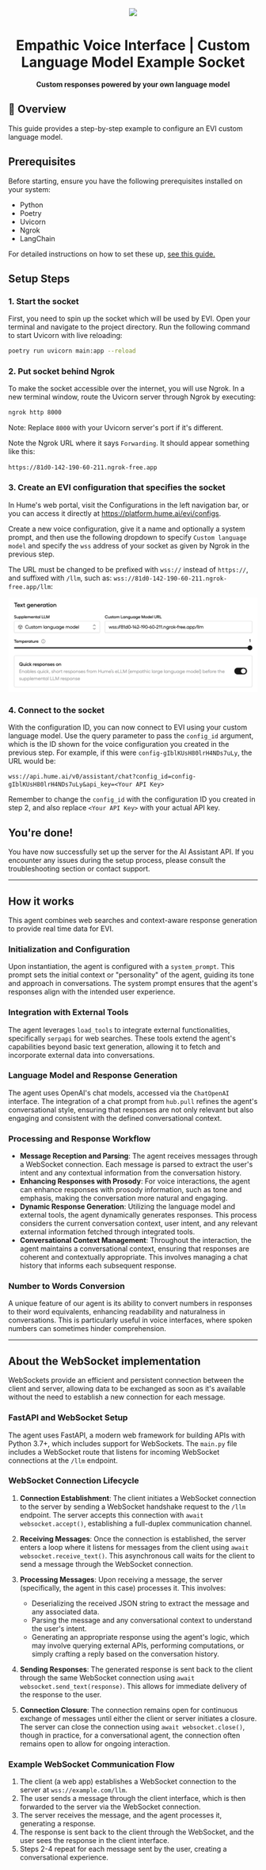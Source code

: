 <div align="center">
  <img src="https://storage.googleapis.com/hume-public-logos/hume/hume-banner.png">
  <h1>Empathic Voice Interface | Custom Language Model Example Socket</h1>
  <p>
    <strong>Custom responses powered by your own language model</strong>
  </p>
</div>

## 🚀 Overview

This guide provides a step-by-step example to configure an EVI custom language model.

## Prerequisites

Before starting, ensure you have the following prerequisites installed on your system:
- Python
- Poetry
- Uvicorn
- Ngrok
- LangChain

For detailed instructions on how to set these up, [see this guide.](./docs/detailed-install-instructions-mac.md)

## Setup Steps

### 1. Start the socket

First, you need to spin up the socket which will be used by EVI. Open your terminal and navigate to the project directory. Run the following command to start Uvicorn with live reloading:

```bash
poetry run uvicorn main:app --reload
```

### 2. Put socket behind Ngrok

To make the socket accessible over the internet, you will use Ngrok. In a new terminal window, route the Uvicorn server through Ngrok by executing:

```bash
ngrok http 8000
```

Note: Replace `8000` with your Uvicorn server's port if it's different.

Note the Ngrok URL where it says `Forwarding`. It should appear something like this:

`https://81d0-142-190-60-211.ngrok-free.app`

### 3. Create an EVI configuration that specifies the socket

In Hume's web portal, visit the Configurations in the left navigation bar, or you can access it directly at https://platform.hume.ai/evi/configs.

Create a new voice configuration, give it a name and optionally a system prompt, and then use the following dropdown to specify `Custom language model` and specify the `wss` address of your socket as given by Ngrok in the previous step.

The URL must be changed to be prefixed with `wss://` instead of `https://`, and suffixed with `/llm`, such as: `wss://81d0-142-190-60-211.ngrok-free.app/llm`:

![](./img/custom-language-model-config.png)

### 4. Connect to the socket

With the configuration ID, you can now connect to EVI using your custom language model. Use the query parameter to pass the `config_id` argument, which is the ID shown for the voice configuration you created in the previous step. For example, if this were `config-gIblKUsH80lrH4NDs7uLy`, the URL would be:

```
wss://api.hume.ai/v0/assistant/chat?config_id=config-gIblKUsH80lrH4NDs7uLy&api_key=<Your API Key>
```

Remember to change the `config_id` with the configuration ID you created in step 2, and also replace `<Your API Key>` with your actual API key.

## You're done!

You have now successfully set up the server for the AI Assistant API. If you encounter any issues during the setup process, please consult the troubleshooting section or contact support.

---

## How it works

This agent combines web searches and context-aware response generation to provide real time data for EVI.

### Initialization and Configuration

Upon instantiation, the agent is configured with a `system_prompt`. This prompt sets the initial context or "personality" of the agent, guiding its tone and approach in conversations. The system prompt ensures that the agent's responses align with the intended user experience.

### Integration with External Tools

The agent leverages `load_tools` to integrate external functionalities, specifically `serpapi` for web searches. These tools extend the agent's capabilities beyond basic text generation, allowing it to fetch and incorporate external data into conversations.

### Language Model and Response Generation

The agent uses OpenAI's chat models, accessed via the `ChatOpenAI` interface. The integration of a chat prompt from `hub.pull` refines the agent's conversational style, ensuring that responses are not only relevant but also engaging and consistent with the defined conversational context.

### Processing and Response Workflow

- **Message Reception and Parsing**: The agent receives messages through a WebSocket connection. Each message is parsed to extract the user's intent and any contextual information from the conversation history.
- **Enhancing Responses with Prosody**: For voice interactions, the agent can enhance responses with prosody information, such as tone and emphasis, making the conversation more natural and engaging.
- **Dynamic Response Generation**: Utilizing the language model and external tools, the agent dynamically generates responses. This process considers the current conversation context, user intent, and any relevant external information fetched through integrated tools.
- **Conversational Context Management**: Throughout the interaction, the agent maintains a conversational context, ensuring that responses are coherent and contextually appropriate. This involves managing a chat history that informs each subsequent response.

### Number to Words Conversion

A unique feature of our agent is its ability to convert numbers in responses to their word equivalents, enhancing readability and naturalness in conversations. This is particularly useful in voice interfaces, where spoken numbers can sometimes hinder comprehension.

---

## About the WebSocket implementation

WebSockets provide an efficient and persistent connection between the client and server, allowing data to be exchanged as soon as it's available without the need to establish a new connection for each message.

### FastAPI and WebSocket Setup

The agent uses FastAPI, a modern web framework for building APIs with Python 3.7+, which includes support for WebSockets. The `main.py` file includes a WebSocket route that listens for incoming WebSocket connections at the `/llm` endpoint.

### WebSocket Connection Lifecycle

1. **Connection Establishment**: The client initiates a WebSocket connection to the server by sending a WebSocket handshake request to the `/llm` endpoint. The server accepts this connection with `await websocket.accept()`, establishing a full-duplex communication channel.

2. **Receiving Messages**: Once the connection is established, the server enters a loop where it listens for messages from the client using `await websocket.receive_text()`. This asynchronous call waits for the client to send a message through the WebSocket connection.

3. **Processing Messages**: Upon receiving a message, the server (specifically, the agent in this case) processes it. This involves:
   - Deserializing the received JSON string to extract the message and any associated data.
   - Parsing the message and any conversational context to understand the user's intent.
   - Generating an appropriate response using the agent's logic, which may involve querying external APIs, performing computations, or simply crafting a reply based on the conversation history.

4. **Sending Responses**: The generated response is sent back to the client through the same WebSocket connection using `await websocket.send_text(response)`. This allows for immediate delivery of the response to the user.

5. **Connection Closure**: The connection remains open for continuous exchange of messages until either the client or server initiates a closure. The server can close the connection using `await websocket.close()`, though in practice, for a conversational agent, the connection often remains open to allow for ongoing interaction.

### Example WebSocket Communication Flow

1. The client (a web app) establishes a WebSocket connection to the server at `wss://example.com/llm`.
2. The user sends a message through the client interface, which is then forwarded to the server via the WebSocket connection.
3. The server receives the message, and the agent processes it, generating a response.
4. The response is sent back to the client through the WebSocket, and the user sees the response in the client interface.
5. Steps 2-4 repeat for each message sent by the user, creating a conversational experience.